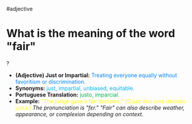 #adjective

# What is the meaning of the word "fair"
?
* **(Adjective) Just or Impartial:** <span style="color:rgb(0, 132, 255)">Treating everyone equally without favoritism or discrimination.</span>
* **Synonyms:** <span style="color:rgb(0, 176, 240)">just, impartial, unbiased, equitable.</span>
* **Portuguese Translation:** <span style="color:rgb(0, 176, 80)">justo, imparcial.</span>
* **Example:** <span style="color:rgb(255, 255, 0)">"The judge gave a fair decision." (O juiz deu uma decisão justa.)</span>
*The pronunciation is "fɛr." "Fair" can also describe weather, appearance, or complexion depending on context.*
<!--SR:!2025-07-05,4,270-->
